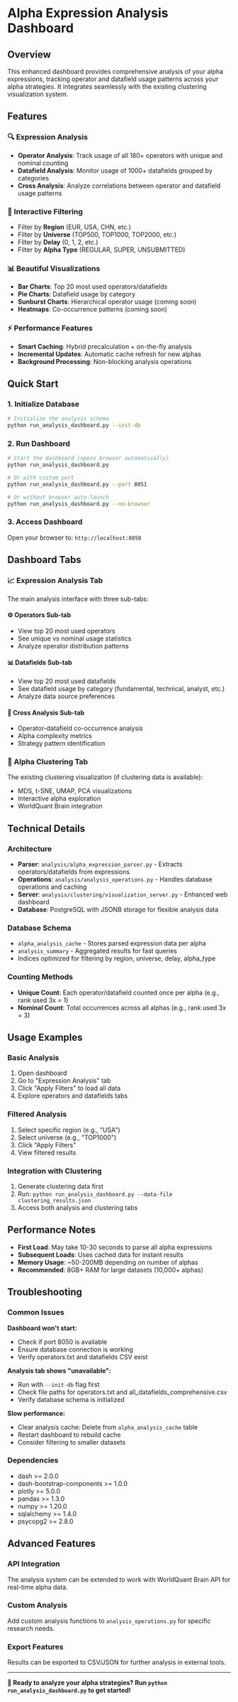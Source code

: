# Alpha Expression Analysis Dashboard

## Overview

This enhanced dashboard provides comprehensive analysis of your alpha expressions, tracking operator and datafield usage patterns across your alpha strategies. It integrates seamlessly with the existing clustering visualization system.

## Features

### 🔍 Expression Analysis
- **Operator Analysis**: Track usage of all 180+ operators with unique and nominal counting
- **Datafield Analysis**: Monitor usage of 1000+ datafields grouped by categories
- **Cross Analysis**: Analyze correlations between operator and datafield usage patterns

### 🎯 Interactive Filtering
- Filter by **Region** (EUR, USA, CHN, etc.)
- Filter by **Universe** (TOP500, TOP1000, TOP2000, etc.)
- Filter by **Delay** (0, 1, 2, etc.)
- Filter by **Alpha Type** (REGULAR, SUPER, UNSUBMITTED)

### 📊 Beautiful Visualizations
- **Bar Charts**: Top 20 most used operators/datafields
- **Pie Charts**: Datafield usage by category
- **Sunburst Charts**: Hierarchical operator usage (coming soon)
- **Heatmaps**: Co-occurrence patterns (coming soon)

### ⚡ Performance Features
- **Smart Caching**: Hybrid precalculation + on-the-fly analysis
- **Incremental Updates**: Automatic cache refresh for new alphas
- **Background Processing**: Non-blocking analysis operations

## Quick Start

### 1. Initialize Database
```bash
# Initialize the analysis schema
python run_analysis_dashboard.py --init-db
```

### 2. Run Dashboard
```bash
# Start the dashboard (opens browser automatically)
python run_analysis_dashboard.py

# Or with custom port
python run_analysis_dashboard.py --port 8051

# Or without browser auto-launch
python run_analysis_dashboard.py --no-browser
```

### 3. Access Dashboard
Open your browser to: `http://localhost:8050`

## Dashboard Tabs

### 📈 Expression Analysis Tab
The main analysis interface with three sub-tabs:

#### ⚙️ Operators Sub-tab
- View top 20 most used operators
- See unique vs nominal usage statistics  
- Analyze operator distribution patterns

#### 📊 Datafields Sub-tab  
- View top 20 most used datafields
- See datafield usage by category (fundamental, technical, analyst, etc.)
- Analyze data source preferences

#### 🔄 Cross Analysis Sub-tab
- Operator-datafield co-occurrence analysis
- Alpha complexity metrics
- Strategy pattern identification

### 🎯 Alpha Clustering Tab
The existing clustering visualization (if clustering data is available):
- MDS, t-SNE, UMAP, PCA visualizations
- Interactive alpha exploration
- WorldQuant Brain integration

## Technical Details

### Architecture
- **Parser**: `analysis/alpha_expression_parser.py` - Extracts operators/datafields from expressions
- **Operations**: `analysis/analysis_operations.py` - Handles database operations and caching
- **Server**: `analysis/clustering/visualization_server.py` - Enhanced web dashboard
- **Database**: PostgreSQL with JSONB storage for flexible analysis data

### Database Schema
- `alpha_analysis_cache` - Stores parsed expression data per alpha
- `analysis_summary` - Aggregated results for fast queries
- Indices optimized for filtering by region, universe, delay, alpha_type

### Counting Methods
- **Unique Count**: Each operator/datafield counted once per alpha (e.g., rank used 3x = 1)
- **Nominal Count**: Total occurrences across all alphas (e.g., rank used 3x = 3)

## Usage Examples

### Basic Analysis
1. Open dashboard
2. Go to "Expression Analysis" tab
3. Click "Apply Filters" to load all data
4. Explore operators and datafields tabs

### Filtered Analysis
1. Select specific region (e.g., "USA")
2. Select universe (e.g., "TOP1000") 
3. Click "Apply Filters"
4. View filtered results

### Integration with Clustering
1. Generate clustering data first
2. Run: `python run_analysis_dashboard.py --data-file clustering_results.json`
3. Access both analysis and clustering tabs

## Performance Notes

- **First Load**: May take 10-30 seconds to parse all alpha expressions
- **Subsequent Loads**: Uses cached data for instant results
- **Memory Usage**: ~50-200MB depending on number of alphas
- **Recommended**: 8GB+ RAM for large datasets (10,000+ alphas)

## Troubleshooting

### Common Issues

**Dashboard won't start:**
- Check if port 8050 is available
- Ensure database connection is working
- Verify operators.txt and datafields CSV exist

**Analysis tab shows "unavailable":**
- Run with `--init-db` flag first  
- Check file paths for operators.txt and all_datafields_comprehensive.csv
- Verify database schema is initialized

**Slow performance:**
- Clear analysis cache: Delete from `alpha_analysis_cache` table
- Restart dashboard to rebuild cache
- Consider filtering to smaller datasets

### Dependencies
- dash >= 2.0.0
- dash-bootstrap-components >= 1.0.0
- plotly >= 5.0.0
- pandas >= 1.3.0
- numpy >= 1.20.0
- sqlalchemy >= 1.4.0
- psycopg2 >= 2.8.0

## Advanced Features

### API Integration
The analysis system can be extended to work with WorldQuant Brain API for real-time alpha data.

### Custom Analysis
Add custom analysis functions to `analysis_operations.py` for specific research needs.

### Export Features
Results can be exported to CSV/JSON for further analysis in external tools.

---

**🚀 Ready to analyze your alpha strategies? Run `python run_analysis_dashboard.py` to get started!**
